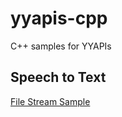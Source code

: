 # yyapis-cpp

C++ samples for YYAPIs

## Speech to Text

[File Stream Sample](./quickstarts/speech-to-text/FileStreamSample)
